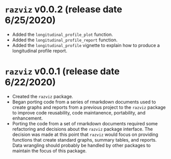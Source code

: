 # `razviz` v0.0.2 (release date 6/25/2020)
* Added the `longitudinal_profile_plot` function. 
* Added the `longitudinal_profile_report` function. 
* Added the `longitudinal_profile` vignette to explain how to produce a longitudinal profile report. 

# `razviz` v0.0.1 (release date 6/22/2020)
* Created the `razviz` package.
* Began porting code from a series of rmarkdown documents used to create graphs and reports from a previous project to the `razviz` package to improve code reusability, code maintanence, portability, and enhancement.
* Porting the code from a set of rmarkdown documents required some refactoring and decisions about the `razviz` package interface. The decision was made at this point that `razviz` would focus on providing functions that create standard graphs, summary tables, and reports. Data wrangling should probably be handled by other packages to maintain the focus of this package.

